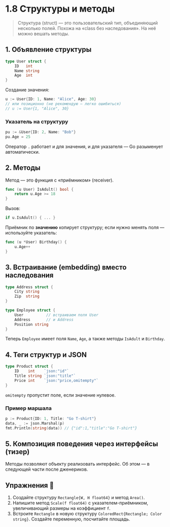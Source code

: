 # 1.8 Структуры и методы

> Структура (struct) — это пользовательский тип, объединяющий несколько полей. Похожа на «class без наследования». На неё можно вешать методы.

## 1. Объявление структуры
```go
type User struct {
    ID   int
    Name string
    Age  int
}
```
Создание значения:
```go
u := User{ID: 1, Name: "Alice", Age: 30}
// или позиционно (не рекомендую — легко ошибиться)
// u := User{1, "Alice", 30}
```
### Указатель на структуру
```go
pu := &User{ID: 2, Name: "Bob"}
pu.Age = 25
```
Оператор `.` работает и для значения, и для указателя — Go разыменует автоматически.

## 2. Методы
Метод — это функция с «приёмником» (receiver).
```go
func (u User) IsAdult() bool {
    return u.Age >= 18
}
```
Вызов:
```go
if u.IsAdult() { ... }
```
Приёмник по **значению** копирует структуру; если нужно менять поля — используйте указатель:
```go
func (u *User) Birthday() {
    u.Age++
}
```

## 3. Встраивание (embedding) вместо наследования
```go
type Address struct {
    City string
    Zip  string
}

type Employee struct {
    User          // встраиваем поля User
    Address       // и Address
    Position string
}
```
Теперь `Employee` имеет поля `Name`, `Age`, а также методы `IsAdult` и `Birthday`.

## 4. Теги структур и JSON
```go
type Product struct {
    ID    int    `json:"id"`
    Title string `json:"title"`
    Price int    `json:"price,omitempty"`
}
```
`omitempty` пропустит поле, если значение нулевое.

### Пример маршала
```go
p := Product{ID: 1, Title: "Go T-shirt"}
data, _ := json.Marshal(p)
fmt.Println(string(data)) // {"id":1,"title":"Go T-shirt"}
```

## 5. Композиция поведения через интерфейсы (тизер)
Методы позволяют объекту реализовать интерфейс. Об этом — в следующей части после дженериков.

## Упражнения 📝
1. Создайте структуру `Rectangle{W, H float64}` и метод `Area()`.
2. Напишите метод `Scale(f float64)` с указателем-приёмником, увеличивающий размеры на коэффициент `f`.
3. Встроите `Rectangle` в новую структуру `ColoredRect{Rectangle; Color string}`. Создайте переменную, посчитайте площадь.
